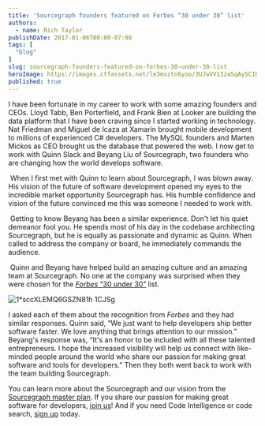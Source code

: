 ```yaml
---
title: 'Sourcegraph founders featured on Forbes “30 under 30” list'
authors:
  - name: Rich Taylor
publishDate: 2017-01-06T00:00-07:00
tags: [
  "blog"
]
slug: sourcegraph-founders-featured-on-forbes-30-under-30-list
heroImage: https://images.ctfassets.net/le3mxztn6yoo/3UJwVV13zaSqAySCIUY8gI/c85ad5e7a09ba7d07115e05b303ee285/1_sccXLEMQ6GSZN81h_1CJSg.png
published: true
---
```




I have been fortunate in my career to work with some amazing founders and CEOs. Lloyd Tabb, Ben Porterfield, and Frank Bien at Looker are building the data platform that I have been craving since I started working in technology. Nat Friedman and Miguel de Icaza at Xamarin brought mobile development to millions of experienced C# developers. The MySQL founders and Marten Mickos as CEO brought us the database that powered the web. I now get to work with Quinn Slack and Beyang Liu of Sourcegraph, two founders who are changing how the world develops software.

 When I first met with Quinn to learn about Sourcegraph, I was blown away. His vision of the future of software development opened my eyes to the incredible market opportunity Sourcegraph has. His humble confidence and vision of the future convinced me this was someone I needed to work with.

 Getting to know Beyang has been a similar experience. Don't let his quiet demeanor fool you. He spends most of his day in the codebase architecting Sourcegraph, but he is equally as passionate and dynamic as Quinn. When called to address the company or board, he immediately commands the audience.

 Quinn and Beyang have helped build an amazing culture and an amazing team at Sourcegraph. No one at the company was surprised when they were chosen for the [_Forbes_ “30 under 30”](http://www.forbes.com/sites/kathleenchaykowski/2017/01/03/30-under-30-2017-the-young-innovators-transforming-enterprise-tech/#194e1c333754) list.

![1*sccXLEMQ6GSZN81h 1CJSg](//images.contentful.com/le3mxztn6yoo/3UJwVV13zaSqAySCIUY8gI/c85ad5e7a09ba7d07115e05b303ee285/1_sccXLEMQ6GSZN81h_1CJSg.png)

I asked each of them about the recognition from _Forbes_ and they had similar responses. Quinn said, “We just want to help developers ship better software faster. We love anything that brings attention to our mission.” Beyang's response was, “It's an honor to be included with all these talented entrepreneurs. I hope the increased visibility will help us connect with like-minded people around the world who share our passion for making great software and tools for developers.” Then they both went back to work with the team building Sourcegraph.

You can learn more about the Sourcegraph and our vision from the [Sourcegraph master plan](https://handbook.sourcegraph.com/company/strategy). If you share our passion for making great software for developers, [join us](https://about.sourcegraph.com/careers)! And if you need Code Intelligence or code search, [sign up](https://sourcegraph.com/) today.
